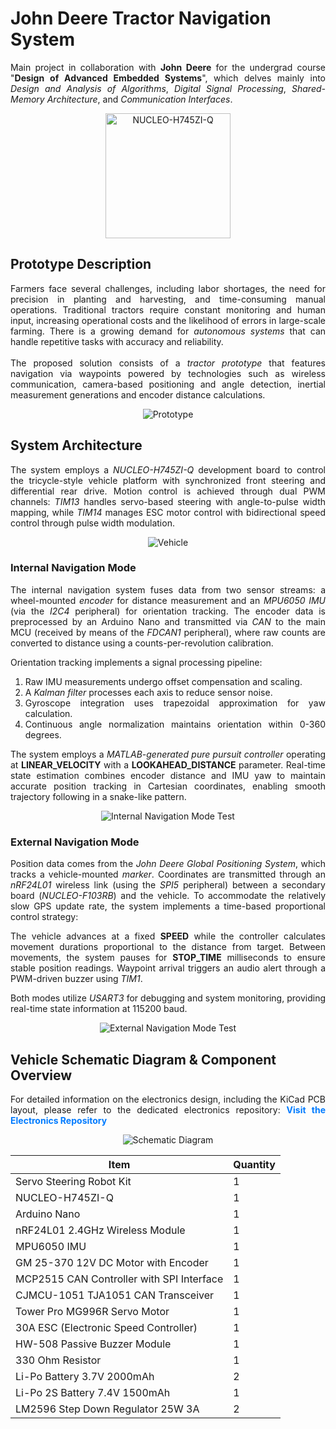 # John Deere Tractor Navigation System

<p align="justify">Main project in collaboration with <b>John Deere</b> for the undergrad course "<b>Design of Advanced Embedded Systems</b>", which delves mainly into <i>Design and Analysis of Algorithms</i>, <i>Digital Signal Processing</i>, <i>Shared-Memory Architecture</i>, and <i>Communication Interfaces</i>.</p>

<p align="center">
  <img src="https://github.com/user-attachments/assets/ba551d48-1bdb-434d-bece-047efd1e78cd" alt = "NUCLEO-H745ZI-Q" width="200" height="200"/>
</p>

## Prototype Description

<p align="justify">Farmers face several challenges, including labor shortages, the need for precision in planting and harvesting, and time-consuming manual operations. Traditional tractors require constant monitoring and human input, increasing operational costs and the likelihood of errors in large-scale farming. There is a growing demand for <i>autonomous systems</i> that can handle repetitive tasks with accuracy and reliability.<br>&nbsp;<br>The proposed solution consists of a <i>tractor prototype</i> that features navigation via waypoints powered by technologies such as wireless communication, camera-based positioning and angle detection, inertial measurement generations and encoder distance calculations.</p>

<p align="center">
  <img src="https://github.com/user-attachments/assets/1b476210-97d0-48a6-9460-5cdd5ff1afbb" alt = "Prototype"/>
</p>

## System Architecture

<p align="justify">The system employs a <i>NUCLEO-H745ZI-Q</i> development board to control the tricycle-style vehicle platform with synchronized front steering and differential rear drive. Motion control is achieved through dual PWM channels: <i>TIM13</i> handles servo-based steering with angle-to-pulse width mapping, while <i>TIM14</i> manages ESC motor control with bidirectional speed control through pulse width modulation.</p>

<p align="center">
  <img src="https://github.com/user-attachments/assets/d0c4bedb-3c1d-49ac-880f-9bfe21f4aac4" alt = "Vehicle"/>
</p>

### Internal Navigation Mode

<p align="justify">The internal navigation system fuses data from two sensor streams: a wheel-mounted <i>encoder</i> for distance measurement and an <i>MPU6050 IMU</i> (via the <i>I2C4</i> peripheral) for orientation tracking. The encoder data is preprocessed by an Arduino Nano and transmitted via <i>CAN</i> to the main MCU (received by means of the <i>FDCAN1</i> peripheral), where raw counts are converted to distance using a counts-per-revolution calibration.</p>

<p align="justify">Orientation tracking implements a signal processing pipeline:</p>

<ol align="justify">
  <li>Raw IMU measurements undergo offset compensation and scaling.</li>
  <li>A <i>Kalman filter</i> processes each axis to reduce sensor noise.</li>
  <li>Gyroscope integration uses trapezoidal approximation for yaw calculation.</li>
  <li>Continuous angle normalization maintains orientation within 0-360 degrees.</li>
</ol>

<p align="justify">The system employs a <i>MATLAB-generated pure pursuit controller</i> operating at <b>LINEAR_VELOCITY</b> with a <b>LOOKAHEAD_DISTANCE</b> parameter. Real-time state estimation combines encoder distance and IMU yaw to maintain accurate position tracking in Cartesian coordinates, enabling smooth trajectory following in a snake-like pattern.</p>

<p align="center">
  <img src="https://github.com/user-attachments/assets/6027e72e-6981-4a71-afb9-62f8e4f565f3" alt = "Internal Navigation Mode Test"/>
</p>

### External Navigation Mode

<p align="justify">Position data comes from the <i>John Deere Global Positioning System</i>, which tracks a vehicle-mounted <i>marker</i>. Coordinates are transmitted through an <i>nRF24L01</i> wireless link (using the <i>SPI5</i> peripheral) between a secondary board (<i>NUCLEO-F103RB</i>) and the vehicle. To accommodate the relatively slow GPS update rate, the system implements a time-based proportional control strategy:</p>

<p align="justify">The vehicle advances at a fixed <b>SPEED</b> while the controller calculates movement durations proportional to the distance from target. Between movements, the system pauses for <b>STOP_TIME</b> milliseconds to ensure stable position readings. Waypoint arrival triggers an audio alert through a PWM-driven buzzer using <i>TIM1</i>.</p>

<p align="justify">Both modes utilize <i>USART3</i> for debugging and system monitoring, providing real-time state information at 115200 baud.</p>

<p align="center">
  <img src="https://github.com/user-attachments/assets/52570b92-e074-4024-b223-eaa62c346fd2" alt = "External Navigation Mode Test"/>
</p>

## Vehicle Schematic Diagram & Component Overview

<p align="justify">
  For detailed information on the electronics design, including the KiCad PCB layout, please refer to the dedicated electronics repository: 
  <a href="https://github.com/CEJ2-Robotics/JO1_Electronics" style="color: #007BFF; text-decoration: none; font-weight: bold;" onmouseover="this.style.color='#0056b3'" onmouseout="this.style.color='#007BFF'">
    Visit the Electronics Repository
  </a>
</p>

<p align="center">
  <img src="https://github.com/user-attachments/assets/768281bf-2760-4cc2-8c32-98f283492d16" alt = "Schematic Diagram"/>
</p>

| Item                                         | Quantity      |
| ---------------------------------------------| ------------- |
| Servo Steering Robot Kit                     | 1             |
| NUCLEO-H745ZI-Q                              | 1             |
| Arduino Nano                                 | 1             |
| nRF24L01 2.4GHz Wireless Module              | 1             |
| MPU6050 IMU                                  | 1             |
| GM 25-370 12V DC Motor with Encoder          | 1             |
| MCP2515 CAN Controller with SPI Interface    | 1             |
| CJMCU-1051 TJA1051 CAN Transceiver           | 1             |
| Tower Pro MG996R Servo Motor                 | 1             |
| 30A ESC (Electronic Speed Controller)        | 1             |
| HW-508 Passive Buzzer Module                 | 1             |
| 330 Ohm Resistor                             | 1             |
| Li-Po Battery 3.7V 2000mAh                   | 2             |
| Li-Po 2S Battery 7.4V 1500mAh                | 1             |
| LM2596 Step Down Regulator 25W 3A            | 2             |
